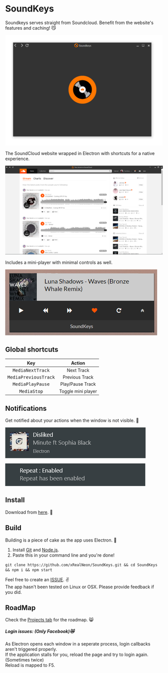 # SoundKeys

Soundkeys serves straight from Soundcloud. Benefit from the website's features and caching! 😼

<img src='./ReadmeImages/Home.PNG'/>

The SoundCloud website wrapped in Electron with shortcuts for a native experience.

<img src='./ReadmeImages/Soundkeys.PNG'/>

Includes a mini-player with minimal controls as well.

<img src='./ReadmeImages/miniPlayer.PNG'/>

## Global shortcuts

| Key                            | Action            |
|:------------------------------:|:-----------------:|
| <kbd>MediaNextTrack</kbd>      | Next Track        |
| <kbd>MediaPreviousTrack</kbd>  | Previous Track    |
| <kbd>MediaPlayPause</kbd>      | Play/Pause Track  |
| <kbd>MediaStop</kbd>           | Toggle mini player|

## Notifications 

Get notified about your actions when the window is not visible. 💯  

![Alt text](/ReadmeImages/likeClicked.PNG)

![Alt text](/ReadmeImages/repeatClicked.PNG)


## Install

Download from [here](https://github.com/xRealNeon/SoundKeys/releases). 💎 


## Build  

Building is a piece of cake as the app uses Electron. 🍰  
1. Install [Git](https://git-scm.com/downloads) and [Node.js](https://nodejs.org/en/download/).
2. Paste this in your command line and you're done!  

```
git clone https://github.com/xRealNeon/SoundKeys.git && cd SoundKeys && npm i && npm start
```

Feel free to create an [ISSUE](https://github.com/xRealNeon/SoundKeys/issues). ✌️  
The app hasn't been tested on Linux or OSX. Please provide feedback if you did.

## RoadMap

Check the [Projects tab](https://github.com/xRealNeon/SoundKeys/projects) for the roadmap. 😸

##### Login issues: (Only Facebook)😿

As Electron opens each window in a seperate process, login callbacks aren't triggered properly.  
If the application stalls for you, reload the page and try to login again. (Sometimes twice)  
Reload is mapped to F5.
